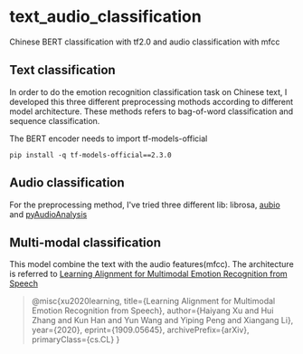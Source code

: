# text_audio_classification
Chinese BERT classification with tf2.0 and audio classification with mfcc

## Text classification
In order to do the emotion recognition classification task on Chinese text, I developed this three different preprocessing mothods according to different model architecture.
These methods refers to bag-of-word classification and sequence classification.

The BERT encoder needs to import tf-models-official 
```
pip install -q tf-models-official==2.3.0
```

## Audio classification
For the preprocessing method, I've tried three different lib: librosa, [aubio](https://github.com/aubio/aubio/tree/6b84d815b7333e98b3b23ac0b80b9bd40648b93b) and 
[pyAudioAnalysis](https://github.com/tyiannak/pyAudioAnalysis)

## Multi-modal classification
This model combine the text with the audio features(mfcc). The architecture is referred to [Learning Alignment for Multimodal Emotion Recognition from Speech](https://arxiv.org/abs/1909.05645)


>@misc{xu2020learning,
      title={Learning Alignment for Multimodal Emotion Recognition from Speech}, 
      author={Haiyang Xu and Hui Zhang and Kun Han and Yun Wang and Yiping Peng and Xiangang Li},
      year={2020},
      eprint={1909.05645},
      archivePrefix={arXiv},
      primaryClass={cs.CL}
}
